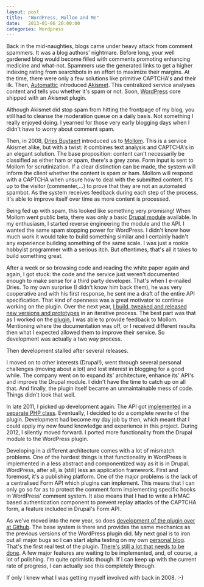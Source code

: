```yaml
---
layout: post
title:  "WordPress, Mollom and Me"
date:   2013-01-06 20:00:00
categories: Wordpress
---
```

Back in the mid-naughties, blogs came under heavy attack from comment spammers. It was a blog authors' nightmare. Before long, your well gardened blog would become filled with comments promoting enhancing medicine and what-not. Spammers use the generated links to get a higher indexing rating from searchbots in an effort to maximize their margins. At the time, there were only a few solutions like primitive CAPTCHA's and their ilk. Then, <a href="http://automattic.com/">Automattic</a> introduced <a href="http://akismet.com/">Akismet</a>. This centralized service analyses content and tells you whether it's spam or not. Soon, <a href="http://www.wordpress.org">WordPress</a> core shipped with an Akismet plugin.

Although Akismet did stop spam from hitting the frontpage of my blog, you still had to cleanse the moderation queue on a daily basis. Not something I really enjoyed doing. I yearned for those very early blogging days when I didn't have to worry about comment spam.

Then, in 2008, <a href="http://buytaert.net">Dries Buytaert</a> introduced us to <a href="http://www.mollom.com">Mollom</a>. This is a service Akismet alike, but with a twist: it combines text analysis and CAPTCHA's in an elegant solution. The base proposition: content can't necessarily be classified as either ham or spam, there's a grey zone. Form input is sent to Mollom for scrutinization. If a clear distinction can be made, the system will inform the client whether the content is spam or ham. Mollom will respond with a CAPTCHA when unsure how to deal with the submitted content. It's up to the visitor (commenter,...) to prove that they are not an automated spambot. As the system receives feedback during each step of the process, it's able to improve itself over time as more content is processed.

Being fed up with spam, this looked like something very promising! When Mollom went public beta, there was only a basic <a href="http://drupal.org/project/mollom">Drupal module</a> available. In my enthusiasm, I started reverse engineering the module and the API. I wanted the same spam stopping power for WordPress. I didn't know how much work it would take to build something similar and I certainly hadn't any experience building something of the same scale. I was just a rookie hobbyist programmer with a serious itch. But oftentimes, that's all it takes to build something great.

After a week or so browsing code and reading the white paper again and again, I got stuck: the code and the service just weren't documented enough to make sense for a third party developer. That's when I e-mailed Dries. To my own surprise (I didn't know him back them), he was very cooperative and with his first response, he sent me a draft of the entire API specification. That kind of openness was a great motivator to continue working on the plugin.  Over the next year, <a href="http://wordpress.org/extend/plugins/wp-mollom">I build, tweaked and released new versions and prototypes</a> in an iterative process. The best part was that as I worked on the <a href="http://wordpress.org/extend/plugins/wp-mollom">plugin</a>, I was able to provide feedback to Mollom. Mentioning where the documentation was off, or I received different results then what I expected allowed them to improve their service. So development was actually a two way process.

Then development stalled after several releases.

I moved on to other interests (Drupal!), went through several personal challenges (moving about a lot) and lost interest in blogging for a good while. The company went on to expand its' architecture, enhance its' API's and improve the Drupal module. I didn't have the time to catch up on all that. And finally, the plugin itself became an unmaintainable mess of code. Things didn't look that well.

In late 2011, I picked up development again. The API got <a href="http://drupal.org/node/446994">implemented</a> in a <a href="https://github.com/Mollom/MollomPHP">separate PHP class</a>. Eventually, I decided to do a complete rewrite of the plugin. Development had become my day job by then, which meant that I could apply my new found knowledge and experience in this project. During 2012, I silently moved forward. I ported more functionality from the Drupal module to the WordPress plugin.

Developing in a different architecture comes with a lot of mismatch problems. One of the hardest things is that functionality in WordPress is implemented in a less abstract and componentized way as it is in Drupal. WordPress, after all, is (still) less an application framework. First and foremost, it's a publishing platform. One of the major problems is the lack of a centralised Form API which plugins can implement. This means that I can only go so far as to protect the comment form implementing specific hooks in WordPress' comment system. It also means that I had to write a HMAC based authentication component to prevent replay attacks of the CAPTCHA form, a feature included in Drupal's Form API.</p>
<p>As we've moved into the new year, so does <a href="https://github.com/netsensei/WP-mollom">development of the plugin over at Github</a>. The base system is there and provides the same mechanics as the previous versions of the WordPress plugin did. My next goal is to iron out all major bugs so I can start alpha testing on my own <a href="http://www.netsensei.be">personal blog</a>. That's the first real test of the plugin. <a href="https://github.com/netsensei/WP-mollom/issues?state=open">There's still a lot that needs to be done</a>. A few major features are waiting to be implemented, and, of course, a lot of polishing. I'm quite optimistic though. If I can keep up with the current rate of progress, I can actually see this completely through.

If only I knew what I was getting myself involved with back in 2008. :-)

